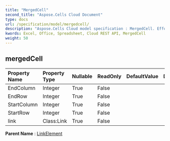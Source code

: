 ```yaml
---
title: "MergedCell"
second_title: "Aspose.Cells Cloud Document"
type: docs
url: /specification/model/mergedcell/
description: "Aspose.Cells Cloud model specification : MergedCell. Effortlessly handle Excel and other spreadsheet documents with features like opening, generating, editing, splitting, merging, comparing, and converting."
kwords: Excel, Office, Spreadsheet, Cloud REST API, MergedCell
weight: 50
---
```


## **mergedCell**

 

| Property Name | Property Type | Nullable |  ReadOnly | DefaultValue | Description | 
| :- | :- | :- |:- |  :- | :- |
| EndColumn | Integer | True |  False |  |  |  
| EndRow | Integer | True |  False |  |  |  
| StartColumn | Integer | True |  False |  |  |  
| StartRow | Integer | True |  False |  |  |  
| link | Class:Link | True |  False |  |  |  

**Parent Name** : [LinkElement](/specification/model/linkelement)


